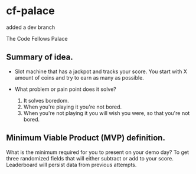 # cf-palace
added a dev branch


The Code Fellows Palace

## Summary of idea.
*  Slot machine that has a jackpot and tracks your score. You start with X amount of coins and try to earn as many as possible.

* What problem or pain point does it solve?
  1. It solves boredom.  
  2. When you're playing it you're not bored.
  3. When you're not playing it you will wish you were, so that you're not bored.

## Minimum Viable Product (MVP) definition.
What is the minimum required for you to present on your demo day? To get three randomized fields that will either subtract or add to your score. Leaderboard will persist data from previous attempts.
